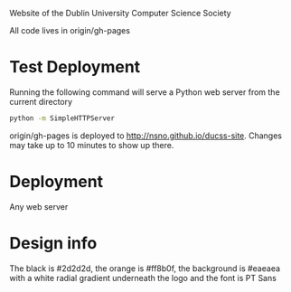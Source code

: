 Website of the Dublin University Computer Science Society

All code lives in origin/gh-pages


Test Deployment
===============

Running the following command will serve a Python web server from the current directory

```bash
python -m SimpleHTTPServer
```

origin/gh-pages is deployed to http://nsno.github.io/ducss-site. Changes may take up to 10 minutes to show up there.


Deployment
==========

Any web server

Design info
===========
The black is #2d2d2d, the orange is #ff8b0f, the background is #eaeaea with a white radial gradient underneath the logo and the font is PT Sans

